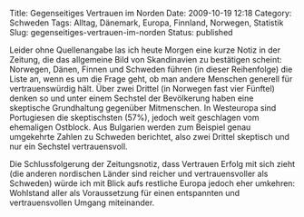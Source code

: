 Title: Gegenseitiges Vertrauen im Norden
Date: 2009-10-19 12:18
Category: Schweden
Tags: Alltag, Dänemark, Europa, Finnland, Norwegen, Statistik
Slug: gegenseitiges-vertrauen-im-norden
Status: published

Leider ohne Quellenangabe las ich heute Morgen eine kurze Notiz in der
Zeitung, die das allgemeine Bild von Skandinavien zu bestätigen scheint:
Norwegen, Dänen, Finnen und Schweden führen (in dieser Reihenfolge) die
Liste an, wenn es um die Frage geht, ob man andere Menschen generell für
vertrauenswürdig hält. Über zwei Drittel (in Norwegen fast vier Fünftel)
denken so und unter einem Sechstel der Bevölkerung haben eine skeptische
Grundhaltung gegenüber Mitmenschen. In Westeuropa sind Portugiesen die
skeptischsten (57%), jedoch weit geschlagen vom ehemaligen Ostblock. Aus
Bulgarien werden zum Beispiel genau umgekehrte Zahlen zu Schweden
berichtet, also zwei Drittel skeptisch und nur ein Sechstel
vertrauensvoll.

Die Schlussfolgerung der Zeitungsnotiz, dass Vertrauen Erfolg mit sich
zieht (die anderen nordischen Länder sind reicher und vertrauensvoller
als Schweden) würde ich mit Blick aufs restliche Europa jedoch eher
umkehren: Wohlstand aller als Voraussetzung für einen entspannten und
vertrauensvollen Umgang miteinander.

